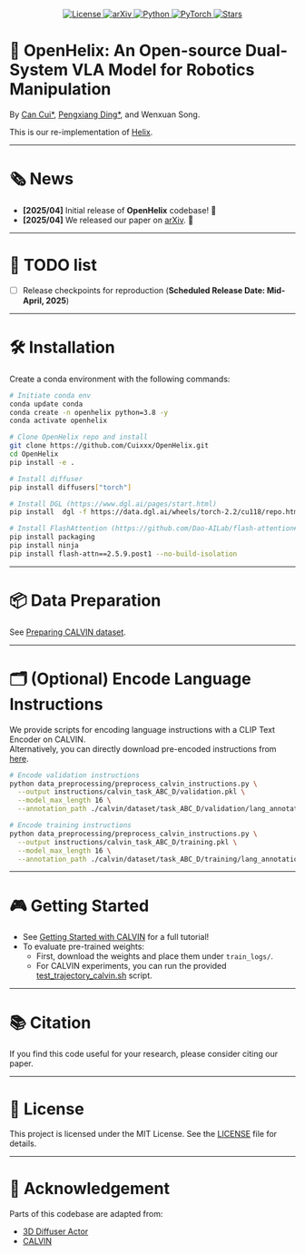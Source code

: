 <p align="center">
  <a href="https://opensource.org/licenses/MIT">
    <img alt="License" src="https://img.shields.io/badge/license-MIT-green.svg">
  </a>
  <a href="https://arxiv.org">
    <img alt="arXiv" src="https://img.shields.io/badge/arXiv-OpenHelix-blue">
  </a>
  <a href="https://anaconda.org/">
    <img alt="Python" src="https://img.shields.io/badge/python-3.10-blue">
  </a>
  <a href="https://pytorch.org/">
    <img alt="PyTorch" src="https://img.shields.io/badge/framework-PyTorch-red">
  </a>
  <a href="https://github.com/Cuixxx/OpenHelix/stargazers">
    <img alt="Stars" src="https://img.shields.io/github/stars/Cuixxx/OpenHelix?style=social">
  </a>
</p>

# 🚀 OpenHelix: An Open-source Dual-System VLA Model for Robotics Manipulation
By [Can Cui*](https://cuixxx.github.io), [Pengxiang Ding*](https://dingpx.github.io), and Wenxuan Song.  

This is our re-implementation of [Helix](https://www.figure.ai/news/helix).

---

# 🗞️ News
- **[2025/04]** Initial release of **OpenHelix** codebase! 🎉
- **[2025/04]** We released our paper on [arXiv](https://arxiv.org). 📄

---

# 📌 TODO list
- [ ] Release checkpoints for reproduction (**Scheduled Release Date: Mid-April, 2025**)

---

# 🛠️ Installation

Create a conda environment with the following commands:

```bash
# Initiate conda env
conda update conda
conda create -n openhelix python=3.8 -y
conda activate openhelix

# Clone OpenHelix repo and install
git clone https://github.com/Cuixxx/OpenHelix.git
cd OpenHelix
pip install -e .

# Install diffuser
pip install diffusers["torch"]

# Install DGL (https://www.dgl.ai/pages/start.html)
pip install  dgl -f https://data.dgl.ai/wheels/torch-2.2/cu118/repo.html

# Install FlashAttention (https://github.com/Dao-AILab/flash-attention#installation-and-features)
pip install packaging
pip install ninja
pip install flash-attn==2.5.9.post1 --no-build-isolation
```

---

# 📦 Data Preparation

See [Preparing CALVIN dataset](./docs/DATA_PREPARATION_CALVIN.md).

---

# 🗂️ (Optional) Encode Language Instructions

We provide scripts for encoding language instructions with a CLIP Text Encoder on CALVIN.  
Alternatively, you can directly download pre-encoded instructions from [here](https://huggingface.co/katefgroup/3d_diffuser_actor/blob/main/instructions.zip).

```bash
# Encode validation instructions
python data_preprocessing/preprocess_calvin_instructions.py \
  --output instructions/calvin_task_ABC_D/validation.pkl \
  --model_max_length 16 \
  --annotation_path ./calvin/dataset/task_ABC_D/validation/lang_annotations/auto_lang_ann.npy

# Encode training instructions
python data_preprocessing/preprocess_calvin_instructions.py \
  --output instructions/calvin_task_ABC_D/training.pkl \
  --model_max_length 16 \
  --annotation_path ./calvin/dataset/task_ABC_D/training/lang_annotations/auto_lang_ann.npy
```

---

# 🎮 Getting Started

- See [Getting Started with CALVIN](./docs/GETTING_STARTED_CALVIN.md) for a full tutorial!
- To evaluate pre-trained weights:
  - First, download the weights and place them under `train_logs/`.
  - For CALVIN experiments, you can run the provided [test_trajectory_calvin.sh](./scripts/test_trajectory_calvin.sh) script.

---

# 📚 Citation

If you find this code useful for your research, please consider citing our paper.

---

# 📄 License

This project is licensed under the MIT License. See the [LICENSE](./LICENSE) file for details.

---

# 🙏 Acknowledgement

Parts of this codebase are adapted from:
- [3D Diffuser Actor](https://3d-diffuser-actor.github.io/)
- [CALVIN](https://github.com/mees/calvin)
